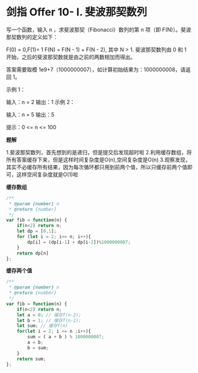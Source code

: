 # 剑指 Offer 10- I. 斐波那契数列

写一个函数，输入 n ，求斐波那契（Fibonacci）数列的第 n 项（即 F(N)）。斐波那契数列的定义如下：

F(0) = 0,F(1)= 1
F(N) = F(N - 1) + F(N - 2), 其中 N > 1.
斐波那契数列由 0 和 1 开始，之后的斐波那契数就是由之前的两数相加而得出。

答案需要取模 1e9+7（1000000007），如计算初始结果为：1000000008，请返回 1。


示例 1：

输入：n = 2
输出：1
示例 2：

输入：n = 5
输出：5

提示：0 <= n <= 100

**题解**

1.斐波那契数列，首先想到的是递归，但是提交后发现超时啦
2.利用缓存数组，将所有答案缓存下来，但是这样时间复杂度是O(n),空间复杂度是O(n)
3.观察发现，其实不必缓存所有结果，因为每次循环都只用到前两个值，所以只缓存前两个值即可，这样空间复杂度就是O(1)啦

**缓存数组**

```js
/**
 * @param {number} n
 * @return {number}
 */
var fib = function(n) {
    if(n<2) return n;
    let dp = [0,1];
    for (let i = 2; i<= n; i++){
        dp[i] = (dp[i-1] + dp[i-2])%1000000007;
    }
    return dp[n] 
};

```

**缓存两个值**

```js
/**
 * @param {number} n
 * @return {number}
 */
var fib = function(n) {
    if(n<2) return n;
    let a = 0; // 缓存f(n-2);
    let b = 1; // 缓存f(n-1);
    let sum; // 缓存f(n)
    for(let i = 2; i <= n ;i++){
        sum = ( a + b ) % 1000000007;
        a = b;
        b = sum;
    }
    return sum;
};
```